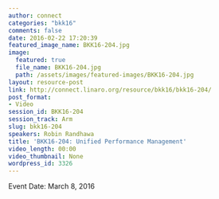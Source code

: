 ```yaml
---
author: connect
categories: "bkk16"
comments: false
date: 2016-02-22 17:20:39
featured_image_name: BKK16-204.jpg
image:
  featured: true
  file_name: BKK16-204.jpg
  path: /assets/images/featured-images/BKK16-204.jpg
layout: resource-post
link: http://connect.linaro.org/resource/bkk16/bkk16-204/
post_format:
- Video
session_id: BKK16-204
session_track: Arm
slug: bkk16-204
speakers: Robin Randhawa
title: 'BKK16-204: Unified Performance Management'
video_length: 00:00
video_thumbnail: None
wordpress_id: 3326
---
```


Event Date: March 8, 2016
